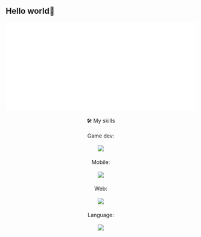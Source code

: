 ## Hello world👋

![Metrics](/metrics.classic.svg)

<div align="center">
    🛠️ My skills
    <br>
    <br>
    Game dev:
    <br>
    <br>
    <a href="https://skillicons.dev">
      <img src="https://skillicons.dev/icons?i=cs,unity" />
    </a>
    <br>
    <br>
    Mobile:
    <br>
    <br>
    <a href="https://skillicons.dev">
      <img src="https://skillicons.dev/icons?i=flutter,swift" />
    </a>
    <br>
    <br>
    Web:
    <br>
    <br>
    <a href="https://skillicons.dev">
      <img src="https://skillicons.dev/icons?i=html,css,vue,js" />
    </a>
    <br>
    <br>
    Language:
    <br>
    <br>
    <a href="https://skillicons.dev">
      <img src="https://skillicons.dev/icons?i=py,java" />
    </a>
</div>



<!--
**Clifong/Clifong** is a ✨ _special_ ✨ repository because its `README.md` (this file) appears on your GitHub profile.

Here are some ideas to get you started:

- 🔭 I’m currently working on ...
- 🌱 I’m currently learning ...
- 👯 I’m looking to collaborate on ...
- 🤔 I’m looking for help with ...
- 💬 Ask me about ...
- 📫 How to reach me: ...
- 😄 Pronouns: ...
- ⚡ Fun fact: ...
-->
